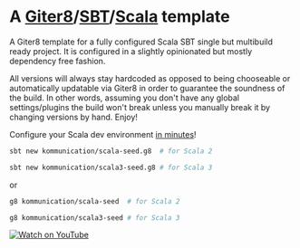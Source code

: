 # A [Giter8][g8]/[SBT][sbt]/[Scala][scala] template

A Giter8 template for a fully configured Scala SBT single but multibuild ready project. It is configured in a slightly opinionated but mostly dependency free fashion.

All versions will always stay hardcoded as opposed to being chooseable or automatically updatable via Giter8 in order to guarantee the soundness of the build. In other words, assuming you don't have any global settings/plugins the build won't break unless you manually break it by changing versions by hand. Enjoy!

Configure your Scala dev environment [in minutes](https://github.com/kommunication/scala-seed)!

```bash
sbt new kommunication/scala-seed.g8  # for Scala 2
```
```bash
sbt new kommunication/scala3-seed.g8 # for Scala 3
```

or

```bash
g8 kommunication/scala-seed  # for Scala 2
```
```bash
g8 kommunication/scala3-seed # for Scala 3
```

[![Watch on YouTube](resources/thumbnail_youtube.jpg)](https://www.youtube.com/watch?v=nD-p-cEKjHE "Watch on YouTube")

[g8]: http://www.foundweekends.org/giter8/
[sbt]: https://www.scala-sbt.org/
[scala]: https://www.scala-lang.org/
